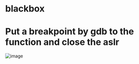 # blackbox

# Put a breakpoint by gdb to the function and close the aslr

![image](https://github.com/user-attachments/assets/cf64eff2-e703-4db4-af11-bf0214f14b9f)
